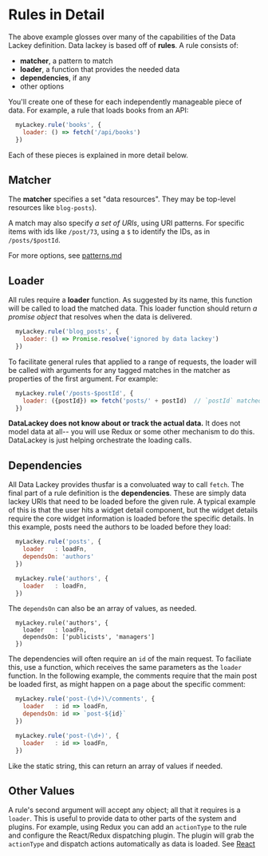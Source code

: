 # Rules in Detail

The above example glosses over many of the capabilities of the Data Lackey definition. 
Data lackey is based off of **rules**. A rule consists of: 
  * **matcher**, a pattern to match
  * **loader**, a function that provides the needed data
  * **dependencies**, if any
  * other options

You'll create one of these for each independently manageable piece of data. For example, a rule that loads
books from an API:
```js
  myLackey.rule('books', {
    loader: () => fetch('/api/books')
  })
```
Each of these pieces is explained in more detail below.

## Matcher
The **matcher** specifies a set "data resources". 
They may be top-level resources like `blog-posts`). 

A match may also 
specify _a set of URIs_, using URI patterns. For specific items with ids like `/post/73`, 
using a `$` to identify the IDs, as in `/posts/$postId`. 

For more options, see [patterns.md](./patterns.md)

## Loader
All rules require a **loader** function. As suggested by its name, this function will be called to 
load the matched data. This loader function should return _a promise object_ that resolves when 
the data is delivered.

```js
  myLackey.rule('blog_posts', {
    loader: () => Promise.resolve('ignored by data lackey')
  })
```

To facilitate general rules that applied to a range of requests, the loader will 
be called with arguments for any tagged matches in the matcher as properties 
of the first argument. For example:

```js
  myLackey.rule('/posts-$postId', {
    loader: ({postId}) => fetch('posts/' + postId)  // `postId` matched above
  })
```

__DataLackey does not know about or track the actual data.__ It does not model data at all-- 
you will use Redux or some other mechanism to do this. DataLackey is just helping 
orchestrate the loading calls.

## Dependencies 

All Data Lackey provides thusfar is a convoluated way to call `fetch`.
The final part of a rule definition is the **dependencies**. These are simply data lackey URIs that 
need to be loaded before the given rule. A typical example of this is that the 
user hits a widget detail component, but the widget details require the core widget 
information is loaded before the specific details. 
In this example, posts need the authors to be loaded before they load:

```js
  myLackey.rule('posts', {
    loader   : loadFn,
    dependsOn: 'authors'
  })

  myLackey.rule('authors', {
    loader   : loadFn,
  })
```
The `dependsOn` can also be an array of values, as needed.
```
  myLackey.rule('authors', {
    loader   : loadFn,
    dependsOn: ['publicists', 'managers']
  })
```

The dependencies will often require an `id` of the main request. To faciliate this, use a function, 
which receives the same parameters as the `loader` function. In the following example, 
the comments require that the main post be loaded first, as might happen on a page about the specific comment:

```js
  myLackey.rule('post-(\d+)\/comments', {
    loader   : id => loadFn,
    dependsOn: id => `post-${id}`
  })

  myLackey.rule('post-(\d+)', {
    loader   : id => loadFn,
  })
```
Like the static string, this can return an array of values if needed.


## Other Values

A rule's second argument will accept any object; all that it requires is a `loader`. This
is useful to provide data to other parts of the system and plugins. For example, 
using Redux you can add an `actionType` to the rule and configure the React/Redux dispatching
plugin. The plugin will grab the `actionType` and dispatch actions automatically as 
data is loaded. See [React](./react.md) 
